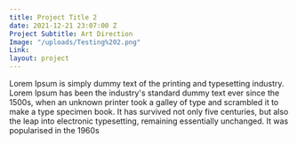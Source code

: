 ```yaml
---
title: Project Title 2
date: 2021-12-21 23:07:00 Z
Project Subtitle: Art Direction
Image: "/uploads/Testing%202.png"
Link: 
layout: project
---
```


Lorem Ipsum is simply dummy text of the printing and typesetting industry. Lorem Ipsum has been the industry's standard dummy text ever since the 1500s, when an unknown printer took a galley of type and scrambled it to make a type specimen book. It has survived not only five centuries, but also the leap into electronic typesetting, remaining essentially unchanged. It was popularised in the 1960s 